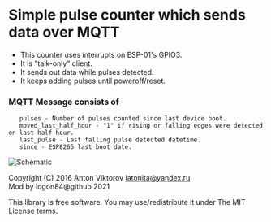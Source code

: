 # Simple pulse counter which sends data over MQTT

* This counter uses interrupts on ESP-01's GPIO3.
* It is "talk-only" client. 
* It sends out data while pulses detected.
* It keeps adding pulses until poweroff/reset.

### MQTT Message consists of 
       pulses - Number of pulses counted since last device boot.
       moved_last_half_hour - "1" if rising or falling edges were detected on last half hour.
       last_pulse - Last falling pulse detected datetime.
       since - ESP8266 last boot date.
  
![Schematic](https://github.com/logon84/waterflow_sensor_aka_pulse_counter/blob/master/schematic.png?raw=true)

Copyright (C) 2016 Anton Viktorov <latonita@yandex.ru>  
Mod by logon84@github 2021

This library is free software. You may use/redistribute it under The MIT License terms. 
